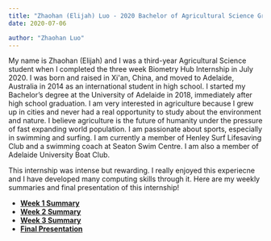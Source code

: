 ```yaml
---
title: "Zhaohan (Elijah) Luo - 2020 Bachelor of Agricultural Science Graduate"
date: 2020-07-06

author: "Zhaohan Luo"
---
```

My name is Zhaohan (Elijah) and I was a third-year Agricultural Science student when I completed the three week Biometry Hub Internship in July 2020. I was born and raised in Xi'an, China, and moved to Adelaide, Australia in 2014 as an international student in high school. I started my Bachelor’s degree at the University of Adelaide in 2018, immediately after high school graduation. I am very interested in agriculture because I grew up in cities and never had a real opportunity to study about the environment and nature. I believe agriculture is the future of humanity under the pressure of fast expanding world population. I am passionate about sports, especially in swimming and surfing. I am currently a member of Henley Surf Lifesaving Club and a swimming coach at Seaton Swim Centre. I am also a member of Adelaide University Boat Club.

This internship was intense but rewarding. I really enjoyed this experiecne and I have developed many computing skills through it. Here are my weekly summaries and final presentation of this internship!
- **[Week 1 Summary](/presentations/Zhaohan/Week-1-Summary.pdf)**
- **[Week 2 Summary](/presentations/Zhaohan/Week-2-Summary.pdf)**
- **[Week 3 Summary](/presentations/Zhaohan/Week-3-Summary.pdf)**
- **[Final Presentation](/presentations/Zhaohan/Final-Presentation.pdf)**

